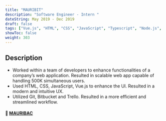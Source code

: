 ```yaml
---
title: "MAURIBIT"
description: "Software Engineer - Intern "
dateString: May 2019 - Dec 2019 
draft: false
tags: ["Vue.js", "HTML", "CSS", "JavaScript", "Typescript", "Node.js", "AWS Lambda", "Amazon API Gateway", "Amazon DynamoDB", "Amazon S3", "Redis Database", "Git", "But-Bucket", "Google analytics", "Trello", "Yarn"]
showToc: false
weight: 303
---
```


## Description
- Worked within a team of developers to enhance functionalities of a company’s web application. Resulted in scalable web app capable of handling 500K simultaneous users.
- Used HTML, CSS, JavaScript, Vue.js to enhance the UI. Resulted in a modern and intuitive UX.
- Utilized Git, Bitbucket and Trello. Resulted in a more efficient and streamlined workflow.

#### 🔗 [**MAURIBAC**](https://www.mauribac.com/fr/)